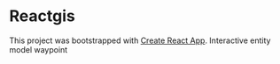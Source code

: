 # Reactgis 

This project was bootstrapped with [Create React App](https://github.com/facebook/create-react-app).
Interactive entity model waypoint